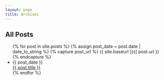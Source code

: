 ```yaml
---
layout: page
title: Archives
---
```


<!--
{% include top_tags.html count_as_heading='Five' count_as_number=5 %}
{% include post_archive.html %}
-->
<h2>All Posts</h2>
<div>
  <ul class="posts">
    {% for post in site.posts %}
      {% assign post_date = post.date | date_to_string %}
      {% capture post_url %} {{ site.baseurl }}{{ post.url }} {% endcapture %}
      <li>
	    <span class="entry-date">{{ post_date }}<br>
	    <a href="{{ post_url }}">{{ post.title }}</a></span>
	 </li>
    {% endfor %}
  </ul>
</div>

